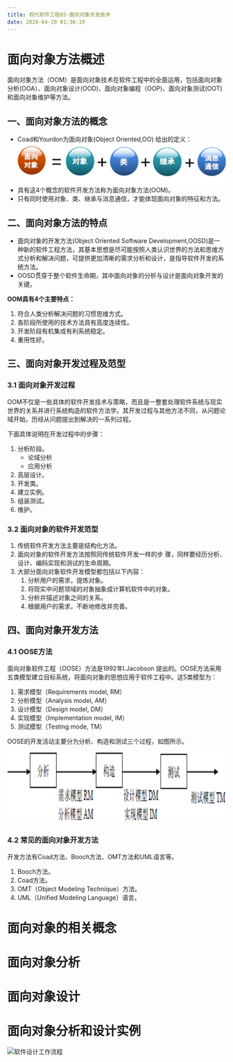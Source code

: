 ```yaml
---
title: 现代软件工程05-面向对象开发技术
date: 2020-04-20 01:30:19
---
```


# 面向对象方法概述

面向对象方法（OOM）是面向对象技术在软件工程中的全面运用，包括面向对象分析(OOA）、面向对象设计(OOD)、面向对象编程（OOP)、面向对象测试(OOT)和面向对象维护等方法。

## 一、面向对象方法的概念

- Coad和Yourdon为面向对象(Object Oriented,OO) 给出的定义：
  ![面向对象](./现代软件工程05-面向对象开发技术/面向对象.png)
- 具有这4个概念的软件开发方法称为面向对象方法(OOM)。
- 只有同时使用对象、类、继承与消息通信，才能体现面向对象的特征和方法。

## 二、面向对象方法的特点

- 面向对象的开发方法(Object Oriented Software Development,OOSD)是一种新的软件工程方法，其基本思想是尽可能按照人类认识世界的方法和思维方式分析和解决问题，可提供更加清晰的需求分析和设计，是指导软件开发的系统方法。
- OOSD贯穿于整个软件生命期，其中面向对象的分析与设计是面向对象开发的关键。

**OOM具有4个主要特点：**

1. 符合人类分析解决问题的习惯思维方式。
2. 各阶段所使用的技术方法具有高度连续性。
3. 开发阶段有机集成有利系统稳定。
4. 重用性好。

## 三、面向对象开发过程及范型

### 3.1 面向对象开发过程

OOM不仅是一些具体的软件开发技术与策略，而且是一整套处理软件系统与现实世界的关系并进行系统构造的软件方法学。其开发过程与其他方法不同，从问题论域开始，历经从问题提出到解决的一系列过程。

下面具体说明在开发过程中的步骤：

1. 分析阶段。
   - 论域分析
   - 应用分析
2. 高层设计。
3. 开发类。
4. 建立实例。
5. 组装测试。
6. 维护。

### 3.2 面向对象的软件开发范型

1. 传统软件开发方法主要是结构化方法。
2. 面向对象的软件开发方法按照同传统软件开发一样的步 骤，同样要经历分析、设计、编码实现和测试的生命周期。
3. 大部分面向对象软件开发模型都包括以下内容：
   1. 分析用户的需求，提炼对象。
   2. 将现实中问题领域的对象抽象成计算机软件中的对象。
   3. 分析并描述对象之间的关系。
   4. 根据用户的需求，不断地修改并完善。 

## 四、面向对象开发方法

### 4.1 OOSE方法

面向对象软件工程（OOSE）方法是1992年I.Jacobson 提出的。OOSE方法采用五类模型建立目标系统，将面向对象的思想应用于软件工程中。这5类模型为：

1. 需求模型（Requirements model, RM）
2. 分析模型（Analysis model, AM）
3. 设计模型（Design model, DM）
4. 实现模型（Implementation model, IM）
5. 测试模型（Testing mode, TM）

OOSE的开发活动主要分为分析、构造和测试三个过程，如图所示。 

![OOSE的开发活动](./现代软件工程05-面向对象开发技术/OOSE的开发活动.png)

### 4.2 常见的面向对象开发方法

开发方法有Coad方法、Booch方法、OMT方法和UML语言等。

1. Booch方法。
2. Coad方法。
3. OMT（Object Modeling Technique）方法。
4. UML（Unified Modeling Language）语言。

# 面向对象的相关概念

# 面向对象分析

# 面向对象设计

# 面向对象分析和设计实例


![软件设计工作流程](./现代软件工程05-面向对象开发技术/软件设计工作流程.png)
